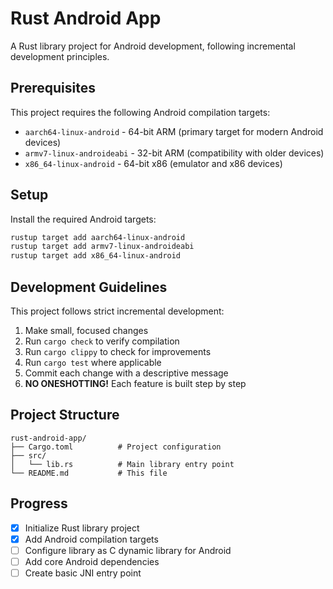 # Rust Android App

A Rust library project for Android development, following incremental development principles.

## Prerequisites

This project requires the following Android compilation targets:

- `aarch64-linux-android` - 64-bit ARM (primary target for modern Android devices)
- `armv7-linux-androideabi` - 32-bit ARM (compatibility with older devices)
- `x86_64-linux-android` - 64-bit x86 (emulator and x86 devices)

## Setup

Install the required Android targets:

```bash
rustup target add aarch64-linux-android
rustup target add armv7-linux-androideabi
rustup target add x86_64-linux-android
```

## Development Guidelines

This project follows strict incremental development:

1. Make small, focused changes
2. Run `cargo check` to verify compilation
3. Run `cargo clippy` to check for improvements
4. Run `cargo test` where applicable
5. Commit each change with a descriptive message
6. **NO ONESHOTTING!** Each feature is built step by step

## Project Structure

```
rust-android-app/
├── Cargo.toml          # Project configuration
├── src/
│   └── lib.rs          # Main library entry point
└── README.md           # This file
```

## Progress

- [x] Initialize Rust library project
- [x] Add Android compilation targets
- [ ] Configure library as C dynamic library for Android
- [ ] Add core Android dependencies
- [ ] Create basic JNI entry point